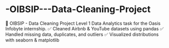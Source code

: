 # -OIBSIP---Data-Cleaning-Project
🧹 OIBSIP - Data Cleaning Project Level 1 Data Analytics task for the Oasis Infobyte internship. ✅ Cleaned Airbnb &amp; YouTube datasets using pandas ✅ Handled missing data, duplicates, and outliers ✅ Visualized distributions with seaborn &amp; matplotlib

